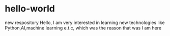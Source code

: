 # hello-world
new respository
Hello, I am very interested in learning new technologies like Python,AI,machine learning e.t.c, which was the reason that
was I am here
